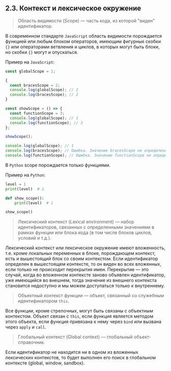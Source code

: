 ## 2.3. Контекст и лексическое окружение

> Область видимости (Scope) — часть кода, из которой "виден" идентификатор.

В современном стандарте `JavaScript` область видимости порождается функцией или любым блоком операторов, имеющим фигурные скобки `{}` или операторами ветвления и циклов, в которых могут быть блоки, но скобки `{}` могут и опускаться.

Пример на `JavaScript`:

```js
const globalScope = 1;

{
  const bracesScope = 2;
  console.log(globalScope); // 1
  console.log(bracesScope); // 2
}

const showScope = () => {
  const functionScope = 3;
  console.log(globalScope); // 1
  console.log(functionScope); // 3
};

showScope();

console.log(globalScope); // 1
console.log(bracesScope); // Ошибка. Значение bracesScope не определено
console.log(functionScope); // Ошибка. Значение functionScope не определено
```

В `Python` scope порождается только функциями.

Пример на `Python`:

```py
level = 1
print(level)  # 1

def show_scope():
    print(level)  # 1

show_scope()
```

> Лексический контекст (Lexical environment) — набор идентификаторов, связанных с определенными значениями в рамках функции или блока кода (в том числе блоков циклов, условий и т.д.).

Лексический контекст или лексическое окружение имеют вложенность, т.е. кроме локальных переменных в блоке, порождающем контекст, есть и вышестоящий блок со своим контекстом. Если идентификатор определен в вышестоящем контексте, то он виден во всех вложенных, если только не происходит перекрытия имен. Перекрытие — это случай, когда во вложенном контексте заново объявлен идентификатор, уже имеющийся во внешнем, тогда значение из внешнего контекста становится недоступно и мы можем доступаться только к внутреннему.

> Объектный контекст функции — объект, связанный со служебным идентификатором `this`.

Все функции, кроме стрелочных, могут быть связаны с объектным контекстом. Объект связан с `this`, если функция является методом этого объекта, если функция привязана к нему через `bind` или вызвана через `apply` и `call`.

> Глобальный контекст (Global context) — глобальный объект-справочник.

Если идентификатор не находится ни в одном из вложенных лексических контекстов, то будет выполнен его поиск в глобальном контексте (global, window, sandbox).
